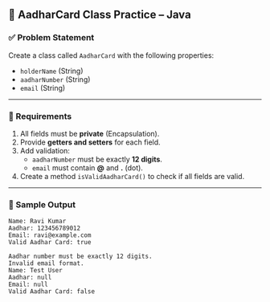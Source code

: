 ## 🔹 AadharCard Class Practice – Java

### ✅ Problem Statement

Create a class called `AadharCard` with the following properties:

- `holderName` (String)
- `aadharNumber` (String)
- `email` (String)

---

### 🎯 Requirements

1. All fields must be **private** (Encapsulation).
2. Provide **getters and setters** for each field.
3. Add validation:
    - `aadharNumber` must be exactly **12 digits**.
    - `email` must contain **@** and **.** (dot).
4. Create a method `isValidAadharCard()` to check if all fields are valid.

---

### 🧠 Sample Output
```aiignore
Name: Ravi Kumar
Aadhar: 123456789012
Email: ravi@example.com
Valid Aadhar Card: true

Aadhar number must be exactly 12 digits.
Invalid email format.
Name: Test User
Aadhar: null
Email: null
Valid Aadhar Card: false
```

